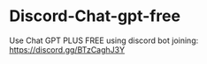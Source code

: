 # Discord-Chat-gpt-free
Use Chat GPT PLUS FREE using discord bot joining: https://discord.gg/BTzCaghJ3Y







                                                                               